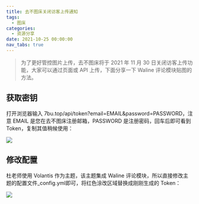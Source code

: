 ```yaml
---
title: 去不图床关闭访客上传通知
tags:
  - 图床
categories:
  - 资源分享
date: 2021-10-25 00:00:00
nav_tabs: true
---
```


> 为了更好管控图片上传，去不图床将于 2021 年 11 月 30 日关闭访客上传功能，大家可以通过页面或 API 上传，下面分享一下 Waline 评论模块贴图的方法。

<!-- more -->

## 获取密钥

打开浏览器输入 7bu.top/api/token?email=EMAIL&password=PASSWORD，注意 EMAIL 是您在去不图床注册邮箱，PASSWORD 是注册密码，回车后即可看到 Token，复制其值稍候使用：

![](https://cdn.dusays.com/2020/07/241-5.jpg)

## 修改配置

杜老师使用 Volantis 作为主题，该主题集成 Waline 评论模块，所以直接修改主题的配置文件_config.yml即可，将红色涂改区域替换成刚刚生成的 Token：

![](https://cdn.dusays.com/2021/10/396-1.jpg)
